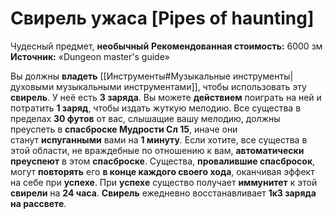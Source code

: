 # Свирель ужаса [Pipes of haunting]

Чудесный предмет, **необычный**
**Рекомендованная стоимость:** 6000 зм
**Источник:** «Dungeon master's guide»

Вы должны **владеть** [[Инструменты#Музыкальные инструменты|духовыми музыкальными инструментами]], чтобы использовать эту **свирель**. У неё есть **3 заряда**. Вы можете **действием** поиграть на ней и потратить **1 заряд**, чтобы издать жуткую мелодию. Все существа в пределах **30 футов** от вас, слышащие вашу мелодию, должны преуспеть в **спасброске Мудрости Сл 15**, иначе они станут **испуганными** вами на **1 минуту**. Если хотите, все существа в этой области, не враждебные по отношению к вам, **автоматически преуспеют** в этом **спасброске**. Существа, **провалившие спасбросок**, могут **повторять** его **в конце каждого своего хода**, оканчивая эффект на себе при **успехе**. При **успехе** существо получает **иммунитет** к этой **свирели** на **24 часа**. **Свирель** ежедневно восстанавливает **1к3 заряда на рассвете**.